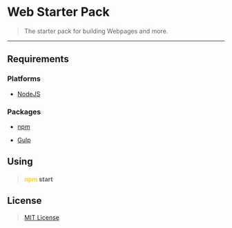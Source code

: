 # Web Starter Pack

> The starter pack for building Webpages and more.

<hr>

## Requirements

### Platforms

* [NodeJS]("https://nodejs.org/")

### Packages

* [npm]("https://www.npmjs.com/")

* [Gulp]("https://gulpjs.com/")


## Using

> <h4><span style="color: #FED218;">npm</span> start</h4>

## License 

> [MIT License]("https://raw.githubusercontent.com/N-a-r-w-i-n/Web-Starter-Pack/master/LICENSE")